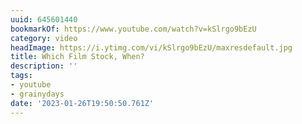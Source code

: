 ```yaml
---
uuid: 645601440
bookmarkOf: https://www.youtube.com/watch?v=kSlrgo9bEzU
category: video
headImage: https://i.ytimg.com/vi/kSlrgo9bEzU/maxresdefault.jpg
title: Which Film Stock, When?
description: ''
tags:
- youtube
- grainydays
date: '2023-01-26T19:50:50.761Z'
---
```




